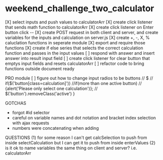# weekend_challenge_two_calculator

[X] select inputs and push values to calculatorArr
[X] create click listener that sends math function to calculatorArr
[X] create click listener on Enter button click --
[X] create POST request in both client and server, and create variables for the inputs and calculation on server.js
[X] create +, -, X, % caluclation functions in seperate module
[X] export and require those functions
[X] create if else series that selects the correct calculation function and passes in the input values
[ ] respond with answer and insert answer into result input field
[ ] create click listener for clear button that emptys input fields and resets calculatorArr
[ ] refactor code to bring functions outside document ready


PRO module
[ ] figure out how to change input radios to be buttons
    // $
    // if($('button[class=calculation]'))
    //if(more than one active button)
      // {alert('Please only select one calculation')};
      // $('button').removeClass('active') }




GOTCHAS
  * forgot #id selector
  * careful on variable names and dot notation and bracket index selection with ajax requests
  * numbers were concatenating when adding 


QUESTIONS
 (1)  for some reason I can't get calcSelection to push from inside selectCalculation but I can get it to push from inside enterValues
 (2) is it ok to name variables the same thing on client and server? i.e. calculatorArr
